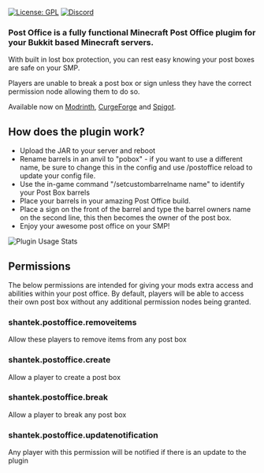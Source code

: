 [![License: GPL](https://img.shields.io/badge/license-GPL-blue.svg)](LICENSE)
[![Discord](https://img.shields.io/discord/628396916639793152.svg?color=%237289da&label=discord)](https://shantek.co/discord)

### Post Office is a fully functional Minecraft Post Office plugim for your Bukkit based Minecraft servers.

With built in lost box protection, you can rest easy knowing your post boxes are safe on your SMP.

Players are unable to break a post box or sign unless they have the correct permission node allowing them to do so.

Available now on [Modrinth](https://modrinth.com/plugin/postoffice), [CurgeForge](https://www.curseforge.com/minecraft/bukkit-plugins/post-office/) and [Spigot](https://www.spigotmc.org/resources/post-office.108343/).

## How does the plugin work?

- Upload the JAR to your server and reboot
- Rename barrels in an anvil to "pobox" - if you want to use a different name, be sure to change this in the config and use /postoffice reload to update your config file.
- Use the in-game command "/setcustombarrelname name" to identify your Post Box barrels
- Place your barrels in your amazing Post Office build.
- Place a sign on the front of the barrel and type the barrel owners name on the second line, this then becomes the owner of the post box.
- Enjoy your awesome post office on your SMP!

![Plugin Usage Stats](https://bstats.org/signatures/bukkit/Post%20Office.svg)

## Permissions
The below permissions are intended for giving your mods extra access and abilities within your post office. By default, players will be able to access their own post box without any additional permission nodes being granted.

### shantek.postoffice.removeitems
Allow these players to remove items from any post box

### shantek.postoffice.create
Allow a player to create a post box

### shantek.postoffice.break
Allow a player to break any post box

### shantek.postoffice.updatenotification
Any player with this permission will be notified if there is an update to the plugin
